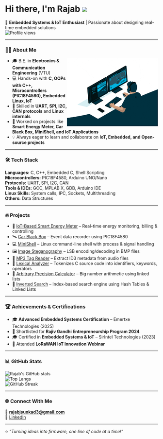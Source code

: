 # Hi there, I'm Rajab <img src="https://media.giphy.com/media/hvRJCLFzcasrR4ia7z/giphy.gif" width="50px"> 

🚀 **Embedded Systems & IoT Enthusiast** | Passionate about designing real-time embedded solutions  
![Profile views](https://komarev.com/ghpvc/?username=Rajab-Sunkad&label=Profile%20views&color=0e75b6&style=flat)

---

### 👨‍💻 About Me  
<img align="right" src="giphy.gif" width="300">

- 🎓 B.E. in **Electronics & Communication Engineering** (VTU)  
- 💻 Hands-on with **C, OOPs with C++, Microcontrollers (PIC18F4580), Embedded Linux, IoT**  
- 🔧 Skilled in **UART, SPI, I2C, CAN protocols** and **Linux internals**  
- 📡 Worked on projects like **Smart Energy Meter, Car Black Box, MiniShell, and IoT Applications**    
- 💡 Always eager to learn and collaborate on **IoT, Embedded, and Open-source projects**  

---

### 🛠️ Tech Stack  
**Languages:** C, C++, Embedded C, Shell Scripting  
**Microcontrollers:** PIC18F4580, Arduino UNO/Nano  
**Protocols:** UART, SPI, I2C, CAN  
**Tools & IDEs:** GCC, MPLAB X, GDB, Arduino IDE  
**Linux Skills:** System calls, IPC, Sockets, Multithreading  
**Others:** Data Structures  

---

### 🔥 Projects  
- 🔌 [IoT-Based Smart Energy Meter](https://github.com/Rajab-Sunkad/Smart-Energy-Meter) – Real-time energy monitoring, billing & controlling 
- 🛰️ [Car Black Box](https://github.com/Rajab-Sunkad/Car-Black-Box) – Event data recorder using PIC18F4580  
- 💻 [MiniShell](https://github.com/Rajab-Sunkad/MiniShell) – Linux command-line shell with process & signal handling  
- 🖼️ [Image Steganography](https://github.com/Rajab-Sunkad/Image-Steganography) – LSB encoding/decoding in BMP files  
- 🎵 [MP3 Tag Reader](https://github.com/Rajab-Sunkad/MP3-Tag-Reader) – Extract ID3 metadata from audio files  
- 📑 [Lexical Analyzer](https://github.com/Rajab-Sunkad/Lexical-Analyzer) – Tokenizes C source code into identifiers, keywords, operators  
- 🔢 [Arbitrary Precision Calculator](https://github.com/Rajab-Sunkad/APC) – Big number arithmetic using linked lists  
- 🔎 [Inverted Search](https://github.com/Rajab-Sunkad/Inverted-Search) – Index-based search engine using Hash Tables & Linked Lists  

---

### 🏆 Achievements & Certifications  
- 🎓 **Advanced Embedded Systems Certification** – Emertxe Technologies (2025)
- 🏅 Shortlisted for **Rajiv Gandhi Entrepreneurship Program 2024**
- 🎓 Certified in **Embedded Systems & IoT** – SirIntel Technologies (2023)      
- 📡 Attended **LoRaWAN IoT Innovation Webinar**  

---

### 📊 GitHub Stats  
![Rajab's GitHub stats](https://github-readme-stats.vercel.app/api?username=Rajab-Sunkad&show_icons=true&theme=radical)  
![Top Langs](https://github-readme-stats.vercel.app/api/top-langs/?username=YOUR_USERNAME&layout=compact)  
![GitHub Streak](https://github-readme-streak-stats.herokuapp.com/?user=Rajab-Sunkad&theme=radical)  

---

### 🌐 Connect With Me  
📧 **rajabjsunkad3@gmail.com**  
💼 [LinkedIn](https://www.linkedin.com/in/rajab-sunkad-b9040b270/)  

---

⭐️ *“Turning ideas into firmware, one line of code at a time!”*  
